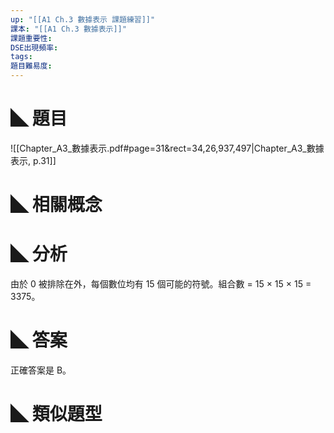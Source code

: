 ```yaml
---
up: "[[A1 Ch.3 數據表示 課題練習]]"
課本: "[[A1 Ch.3 數據表示]]"
課題重要性: 
DSE出現頻率: 
tags: 
題目難易度:
---
```

# ◣ 題目
![[Chapter_A3_數據表示.pdf#page=31&rect=34,26,937,497|Chapter_A3_數據表示, p.31]]

# ◣ 相關概念

# ◣ 分析
由於 0 被排除在外，每個數位均有 15 個可能的符號。組合數 = 15 × 15 × 15 = 3375。

# ◣ 答案
正確答案是 B。

# ◣ 類似題型
